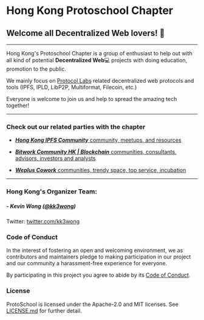 # Hong Kong Protoschool Chapter

## Welcome all Decentralized Web lovers! :wave:

---

Hong Kong's Protoschool Chapter is a group of enthusiast to help out with all kind of potential **Decentralized Web**:computer: projects with doing education, promotion to the public.

We mainly focus on [Protocol Labs](https://protocol.ai) related decentralized web protocols and tools (IPFS, IPLD, LibP2P, Multiformat, Filecoin, etc.)

Everyone is welcome to join us and help to spread the amazing tech together!

---

### Check out our related parties with the chapter ###

- [***Hong Kong IPFS Community*** community, meetups, and resources](https://www.meetup.com/Hong-Kong-IPFS-Meetup)

- [***Bitwork Community HK | Blockchain*** communities, consultants, advisors, investors and analysts ](https://bitwork.asia)

- [***Weplus Cowork*** communities, trendy space, top service, incubation ](http://en.weplus.com)

---

### Hong Kong's Organizer Team:

##### - Kevin Wong ([@kk3wong](https://github.com/kk3wong))
Twitter: [twitter.com/kk3wong](https://twitter.com/kk3wong)

### Code of Conduct

In the interest of fostering an open and welcoming environment, we as contributors and maintainers pledge to making participation in our project and our community a harassment-free experience for everyone.

By participating in this project you agree to abide by its [Code of Conduct](./CODE_OF_CONDUCT.md).

### License

ProtoSchool is licensed under the Apache-2.0 and MIT licenses. See [LICENSE.md](./LICENSE.md) for further detail.
